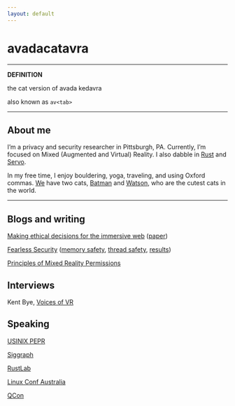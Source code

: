 ```yaml
---
layout: default
---
```


# avadacatavra

---
**DEFINITION**

  the cat version of avada kedavra

  also known as `av<tab>`

---

## About me

I’m a privacy and security researcher in Pittsburgh, PA. Currently, I’m focused on Mixed (Augmented and Virtual) Reality. I also dabble in [Rust](rustlang.org) and [Servo](servo.org).

In my free time, I enjoy bouldering, yoga, traveling, and using Oxford commas.  [We](https://ricky.hosfelt.io) have two cats, [Batman](./assets/batman.jpg) and [Watson](./assets/watson.jpeg), who are the cutest cats in the world.

---


## Blogs and writing

[Making ethical decisions for the immersive web](https://blog.mozvr.com/making-ethiical-decisions/) ([paper](https://arxiv.org/abs/1905.06995))

[Fearless Security](https://hacks.mozilla.org/category/fearless-security/) ([memory safety](https://hacks.mozilla.org/2019/01/fearless-security-memory-safety/), [thread safety](https://hacks.mozilla.org/2019/02/fearless-security-thread-safety/), [results](https://hacks.mozilla.org/2019/02/rewriting-a-browser-component-in-rust/))

[Principles of Mixed Reality Permissions](https://blog.mozvr.com/principles-of-mixed-reality-permissions/)

## Interviews

Kent Bye, [Voices of VR](https://www.stitcher.com/podcast/kent-bye/voices-of-vr/e/57346818)

## Speaking

[USINIX PEPR](https://www.usenix.org/conference/pepr19/presentation/hosfelt)

[Siggraph](https://s2019.siggraph.org/presentation/?id=gensub_382&sess=sess209)

[RustLab](https://www.rustlab.it/)

[Linux Conf Australia](https://archive.org/details/lca2019-MR_Security_Learning_from_IoTs_Mistakes)

[QCon](https://qconsf.com/sf2018/presentation/most-secure-program-one-doesn%E2%80%99t-exist)

